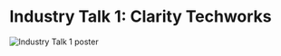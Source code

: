 # Industry Talk 1: Clarity Techworks

![Industry Talk 1 poster](https://github.com/miqbaltariq/SECP1513/assets/147676875/2e5fdc0d-f090-4aa3-a9f6-84d5046ec4b1)
